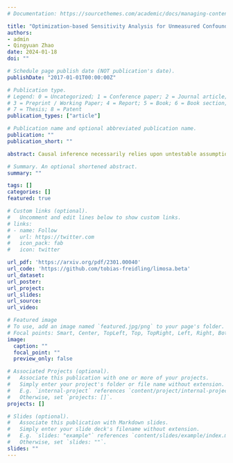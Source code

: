 ```yaml
---
# Documentation: https://sourcethemes.com/academic/docs/managing-content/

title: "Optimization-based Sensitivity Analysis for Unmeasured Confounding using Partial Correlations"
authors:
- admin
- Qingyuan Zhao
date: 2024-01-18
doi: ""

# Schedule page publish date (NOT publication's date).
publishDate: "2017-01-01T00:00:00Z"

# Publication type.
# Legend: 0 = Uncategorized; 1 = Conference paper; 2 = Journal article;
# 3 = Preprint / Working Paper; 4 = Report; 5 = Book; 6 = Book section;
# 7 = Thesis; 8 = Patent
publication_types: ["article"]

# Publication name and optional abbreviated publication name.
publication: ""
publication_short: ""

abstract: Causal inference necessarily relies upon untestable assumptions; hence, it is crucial to assess the robustness of obtained results to violations of identification assumptions. However, such sensitivity analysis is only occasionally undertaken in practice, as many existing methods only apply to relatively simple models and their results are often difficult to interpret. We take a more flexible approach to sensitivity analysis and view it as a constrained stochastic optimization problem. This work focuses on sensitivity analysis for a linear causal effect when an unmeasured confounder and a potential instrument are present. We show how the bias of the OLS and TSLS estimands can be expressed in terms of partial correlations. Leveraging the algebraic rules that relate different partial correlations, practitioners can specify intuitive sensitivity models which bound the bias. We further show that the heuristic \"plug-in\" sensitivity interval may not have any confidence guarantees; instead, we propose a bootstrap approach to construct sensitivity intervals which perform well in numerical simulations. We illustrate the proposed methods with a real study on the causal effect of education on earnings and provide user-friendly visualization tools.

# Summary. An optional shortened abstract.
summary: ""

tags: []
categories: []
featured: true

# Custom links (optional).
#   Uncomment and edit lines below to show custom links.
# links:
# - name: Follow
#   url: https://twitter.com
#   icon_pack: fab
#   icon: twitter

url_pdf: 'https://arxiv.org/pdf/2301.00040'
url_code: 'https://github.com/tobias-freidling/limosa.beta'
url_dataset:
url_poster:
url_project:
url_slides:
url_source:
url_video:

# Featured image
# To use, add an image named `featured.jpg/png` to your page's folder.
# Focal points: Smart, Center, TopLeft, Top, TopRight, Left, Right, BottomLeft, Bottom, BottomRight.
image:
  caption: ""
  focal_point: ""
  preview_only: false

# Associated Projects (optional).
#   Associate this publication with one or more of your projects.
#   Simply enter your project's folder or file name without extension.
#   E.g. `internal-project` references `content/project/internal-project/index.md`.
#   Otherwise, set `projects: []`.
projects: []

# Slides (optional).
#   Associate this publication with Markdown slides.
#   Simply enter your slide deck's filename without extension.
#   E.g. `slides: "example"` references `content/slides/example/index.md`.
#   Otherwise, set `slides: ""`.
slides: ""
---
```

